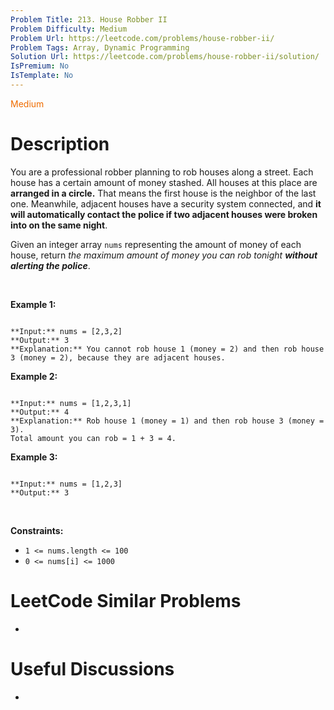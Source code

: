 ```yaml
---
Problem Title: 213. House Robber II
Problem Difficulty: Medium
Problem Url: https://leetcode.com/problems/house-robber-ii/
Problem Tags: Array, Dynamic Programming
Solution Url: https://leetcode.com/problems/house-robber-ii/solution/
IsPremium: No
IsTemplate: No
---
```


<span style="color: rgb(239, 108, 0);">Medium</span>

# Description

You are a professional robber planning to rob houses along a street. Each house has a certain amount of money stashed. All houses at this place are **arranged in a circle.** That means the first house is the neighbor of the last one. Meanwhile, adjacent houses have a security system connected, and **it will automatically contact the police if two adjacent houses were broken into on the same night**.


Given an integer array `nums` representing the amount of money of each house, return *the maximum amount of money you can rob tonight **without alerting the police***.


 


**Example 1:**



```

**Input:** nums = [2,3,2]
**Output:** 3
**Explanation:** You cannot rob house 1 (money = 2) and then rob house 3 (money = 2), because they are adjacent houses.

```

**Example 2:**



```

**Input:** nums = [1,2,3,1]
**Output:** 4
**Explanation:** Rob house 1 (money = 1) and then rob house 3 (money = 3).
Total amount you can rob = 1 + 3 = 4.

```

**Example 3:**



```

**Input:** nums = [1,2,3]
**Output:** 3

```

 


**Constraints:**


* `1 <= nums.length <= 100`
* `0 <= nums[i] <= 1000`




# LeetCode Similar Problems

- []()

# Useful Discussions

- []()
